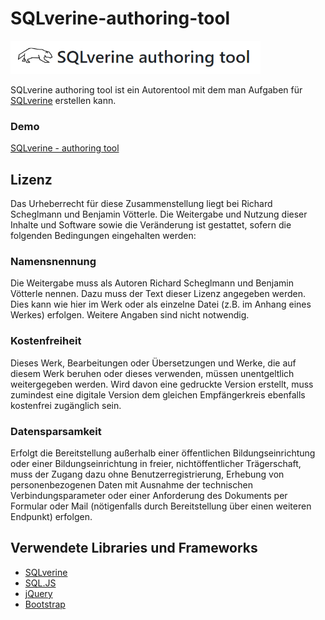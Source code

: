 # SQLverine-authoring-tool
<img src="images/sqlVerineAuthoringTool.png" width="400px" />

SQLverine authoring tool ist ein Autorentool mit dem man Aufgaben für [SQLverine](https://github.com/Sulkar/SQLverine) erstellen kann.

### Demo
[SQLverine - authoring tool](https://sulkar.github.io/SQLverine-authoring-tool/)

## Lizenz
Das Urheberrecht für diese Zusammenstellung liegt bei Richard Scheglmann und Benjamin Vötterle. Die Weitergabe und Nutzung dieser Inhalte und Software sowie die Veränderung ist gestattet, sofern die folgenden Bedingungen eingehalten werden: 

### Namensnennung 

Die Weitergabe muss als Autoren Richard Scheglmann und Benjamin Vötterle nennen. Dazu muss der Text dieser Lizenz angegeben werden. Dies kann wie hier im Werk oder als einzelne Datei (z.B. im Anhang eines Werkes) erfolgen. Weitere Angaben sind nicht notwendig. 

### Kostenfreiheit 

Dieses Werk, Bearbeitungen oder Übersetzungen und Werke, die auf diesem Werk beruhen oder dieses verwenden, müssen unentgeltlich weitergegeben werden. Wird davon eine gedruckte Version erstellt, muss zumindest eine digitale Version dem gleichen Empfängerkreis ebenfalls kostenfrei zugänglich sein. 

### Datensparsamkeit 

Erfolgt die Bereitstellung außerhalb einer öffentlichen Bildungseinrichtung oder einer Bildungseinrichtung in freier, nichtöffentlicher Trägerschaft, muss der Zugang dazu ohne Benutzerregistrierung, Erhebung von personenbezogenen Daten mit Ausnahme der technischen Verbindungsparameter oder einer Anforderung des Dokuments per Formular oder Mail (nötigenfalls durch Bereitstellung über einen weiteren Endpunkt) erfolgen.

## Verwendete Libraries und Frameworks
- [SQLverine](https://github.com/Sulkar/SQLverine)
- [SQL.JS](https://sql.js.org/)
- [jQuery](https://jquery.com/)
- [Bootstrap](https://getbootstrap.com/)
